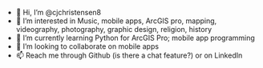 - 👋 Hi, I’m @cjchristensen8
- 👀 I’m interested in Music, mobile apps, ArcGIS pro, mapping, videography, photography, graphic design, religion, history
- 🌱 I’m currently learning Python for ArcGIS Pro; mobile app programming
- 💞️ I’m looking to collaborate on mobile apps
- 📫 Reach me through Github (is there a chat feature?) or on LinkedIn

<!---
cjchristensen8/cjchristensen8 is a ✨ special ✨ repository because its `README.md` (this file) appears on your GitHub profile.
You can click the Preview link to take a look at your changes.
--->
